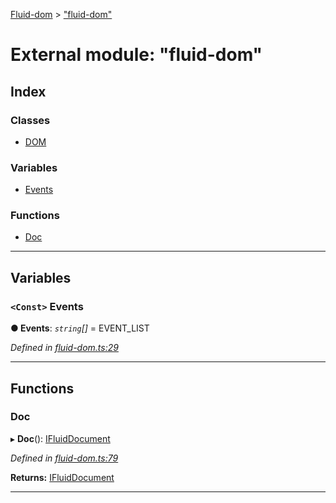 [Fluid-dom](../README.md) > ["fluid-dom"](../modules/_fluid_dom_.md)

# External module: "fluid-dom"

## Index

### Classes

* [DOM](../classes/_fluid_dom_.dom.md)

### Variables

* [Events](_fluid_dom_.md#events)

### Functions

* [Doc](_fluid_dom_.md#doc)

---

## Variables

<a id="events"></a>

### `<Const>` Events

**● Events**: *`string`[]* =  EVENT_LIST

*Defined in [fluid-dom.ts:29](https://github.com/WazzaMo/fluid-dom/blob/cb271c8/src/fluid-dom.ts#L29)*

___

## Functions

<a id="doc"></a>

###  Doc

▸ **Doc**(): [IFluidDocument](../interfaces/_i_fluid_document_.ifluiddocument.md)

*Defined in [fluid-dom.ts:79](https://github.com/WazzaMo/fluid-dom/blob/cb271c8/src/fluid-dom.ts#L79)*

**Returns:** [IFluidDocument](../interfaces/_i_fluid_document_.ifluiddocument.md)

___

